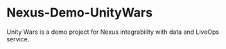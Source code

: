 # Nexus-Demo-UnityWars
Unity Wars is a demo project for Nexus integrability with data and LiveOps service.
